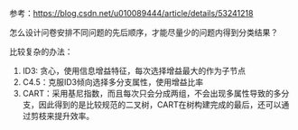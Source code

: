 
参考：https://blog.csdn.net/u010089444/article/details/53241218

怎么设计问卷安排不同问题的先后顺序，才能尽量少的问题内得到分类结果？

比较复杂的办法：
1. ID3: 贪心，使用信息增益特征，每次选择增益最大的作为子节点
2. C4.5：克服ID3倾向选择多分支属性，使用增益比率
3. CART：采用基尼指数，而且每次只会分成两组，不会出现多属性导致的多分支，因此得到的是比较规范的二叉树，CART在树构建完成的最后，还可以通过剪枝来提升效率。
